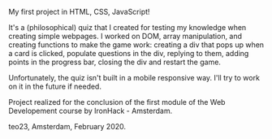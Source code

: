 My first project in HTML, CSS, JavaScript!

It's a (philosophical) quiz that I created for testing my knowledge when creating simple webpages. I worked on DOM, array manipulation, and creating functions to make the game work: creating a div that pops up when a card is clicked, populate questions in the div, replying to them, adding points in the progress bar, closing the div and restart the game. 

Unfortunately, the quiz isn't built in a mobile responsive way. I'll try to work on it in the future if needed. 

Project realized for the conclusion of the first module of the Web Developement course by IronHack - Amsterdam.

teo23, Amsterdam, February 2020.